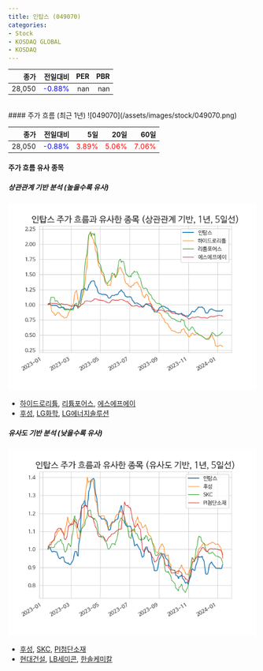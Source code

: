 ```yaml
---
title: 인탑스 (049070)
categories:
- Stock
- KOSDAQ GLOBAL
- KOSDAQ
---
```


|종가|전일대비|PER|PBR|
|---:|-------:|--:|---:|
|28,050|<span style="color: blue">-0.88%</span>|nan|nan|

<!-- more -->
<br>
#### 주가 흐름 (최근 1년)
![049070](/assets/images/stock/049070.png)

|종가|전일대비|5일|20일|60일|
|---:|-------:|--:|---:|---:|
|28,050|<span style="color: blue">-0.88%</span>|<span style="color: red">3.89%</span>|<span style="color: red">5.06%</span>|<span style="color: red">7.06%</span>|

<!-- more -->

#### 주가 흐름 유사 종목

##### 상관관계 기반 분석 (높을수록 유사)
![049070](/assets/images/stock/049070_corr.png)
- [하이드로리튬](/101670/), [리튬포어스](/073570/), [에스에프에이](/056190/)
- [후성](/093370/), [LG화학](/051910/), [LG에너지솔루션](/373220/)

##### 유사도 기반 분석 (낮을수록 유사)	
![049070](/assets/images/stock/049070_sim.png)
- [후성](/093370/), [SKC](/011790/), [PI첨단소재](/178920/)
- [현대건설](/000720/), [LB세미콘](/061970/), [한솔케미칼](/014680/)